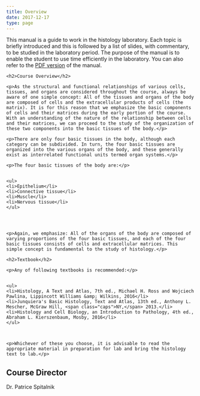 ```yaml
---
title: Overview
date: 2017-12-17
type: page
---
```

<div class="entrybody">
    <p>This manual is a guide to work in the histology laboratory. Each topic is briefly introduced and this is followed by a list of slides, with commentary, to be studied in the laboratory period. The purpose of the manual is to enable the student to use time efficiently in the laboratory. You can also refer to the <a href="http://histologylab.ccnmtl.columbia.edu/HistologyLabManual.pdf"><span class="caps">PDF </span>version</a> of the manual.</p>

    <h2>Course Overview</h2>

    <p>As the structural and functional relationships of various cells, tissues, and organs are considered throughout the course, always be aware of one simple concept: All of the tissues and organs of the body are composed of cells and the extracellular products of cells (the matrix). It is for this reason that we emphasize the basic components of cells and their matrices during the early portion of the course. With an understanding of the nature of the relationship between cells and their matrices, we can proceed to the study of the organization of these two components into the basic tissues of the body.</p>

    <p>There are only four basic tissues in the body, although each category can be subdivided. In turn, the four basic tissues are organized into the various organs of the body, and these generally exist as interrelated functional units termed organ systems.</p>

    <p>The four basic tissues of the body are:</p>


    <ul>
    <li>Epithelium</li>
    <li>Connective tissue</li>
    <li>Muscle</li>
    <li>Nervous tissue</li>
    </ul>




    <p>Again, we emphasize: All of the organs of the body are composed of varying proportions of the four basic tissues, and each of the four basic tissues consists of cells and extracellular matrices. This simple concept is fundamental to the study of histology.</p>

    <h2>Textbook</h2>

    <p>Any of following textbooks is recommended:</p>


    <ul>
    <li>Histology, A Text and Atlas, 7th ed., Michael H. Ross and Wojciech Pawlina, Lippincott Williams &amp; Wilkins, 2016</li>
    <li>Junquiera's Basic Histology, Text and Atlas, 13th ed., Anthony L. Mescher, McGraw Hill, <span class="caps">NY,</span> 2013.</li>
    <li>Histology and Cell Biology, an Introduction to Pathology, 4th ed., Abraham L. Kierszenbaum, Mosby, 2016</li>
    </ul>



    <p>Whichever of these you choose, it is advisable to read the appropriate material in preparation for lab and bring the histology text to lab.</p>

<h2>Course Director</h2>

<p>Dr. Patrice Spitalnik</p>
    </div>
